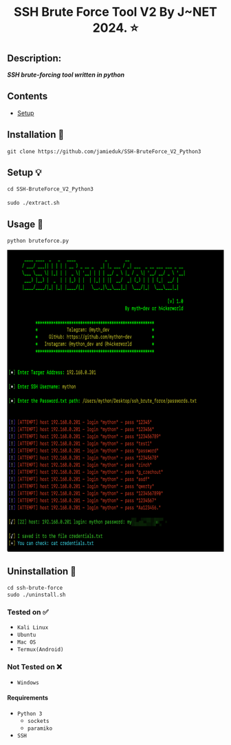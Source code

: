 <h1 align="center">SSH Brute Force Tool V2 By J~NET 2024. ⭐</h1>

## Description:

***SSH brute-forcing tool written in python***

## Contents

- [Setup](https://github.com/jamieduk/SSH-BruteForce_V2_Python3)

## Installation :floppy_disk:

```
git clone https://github.com/jamieduk/SSH-BruteForce_V2_Python3
```

## Setup :bulb:

```
cd SSH-BruteForce_V2_Python3

sudo ./extract.sh
```
## Usage :rocket:

```
python bruteforce.py
```
<p align = "center">
<img src="https://github.com/mython-dev/ssh-brute-force/blob/main/screenshots/screenshots.png" width="600" height="700">
</p>

## Uninstallation  📁

```
cd ssh-brute-force
sudo ./uninstall.sh
```

<!-- ### Support

OS         | Support Level
-----------|-----------
Linux      | ✅
Android    | ✅
iPhone     | ❌
MacOS      | ✅
Windows    | Not tested -->

### Tested on ✅

 - `Kali Linux`
 - `Ubuntu`
 - `Mac OS`
 - `Termux(Android)`

### Not Tested on ❌

 - `Windows`

#### Requirements

- `Python 3`
    - `sockets`
    - `paramiko`
- `SSH`
